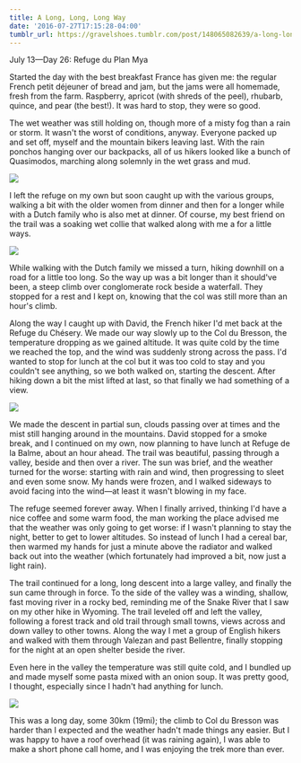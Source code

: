 ```yaml
---
title: A Long, Long, Long Way
date: '2016-07-27T17:15:28-04:00'
tumblr_url: https://gravelshoes.tumblr.com/post/148065082639/a-long-long-long-way
---
```


July 13—Day 26: Refuge du Plan Mya

Started the day with the best breakfast France has given me: the regular
French petit déjeuner of bread and jam, but the jams were all homemade,
fresh from the farm. Raspberry, apricot (with shreds of the peel),
rhubarb, quince, and pear (the best!). It was hard to stop, they were so
good.

The wet weather was still holding on, though more of a misty fog than a
rain or storm. It wasn't the worst of conditions, anyway. Everyone
packed up and set off, myself and the mountain bikers leaving last. With
the rain ponchos hanging over our backpacks, all of us hikers looked
like a bunch of Quasimodos, marching along solemnly in the wet grass and
mud.

![](https://66.media.tumblr.com/d716d6edc95ceb9b5597a6fc66417c55/tumblr_inline_oapunpo9By1uncvcw_1280.jpg)

I left the refuge on my own but soon caught up with the various groups,
walking a bit with the older women from dinner and then for a longer
while with a Dutch family who is also met at dinner. Of course, my best
friend on the trail was a soaking wet collie that walked along with me a
for a little ways.

![](https://66.media.tumblr.com/cf240613d75e5d2351503ec961f97025/tumblr_inline_oapuo0h6N51uncvcw_1280.jpg)

While walking with the Dutch family we missed a turn, hiking downhill on
a road for a little too long. So the way up was a bit longer than it
should've been, a steep climb over conglomerate rock beside a waterfall.
They stopped for a rest and I kept on, knowing that the col was still
more than an hour's climb.

Along the way I caught up with David, the French hiker I'd met back at
the Refuge du Chésery. We made our way slowly up to the Col du Bresson,
the temperature dropping as we gained altitude. It was quite cold by the
time we reached the top, and the wind was suddenly strong across the
pass. I'd wanted to stop for lunch at the col but it was too cold to
stay and you couldn't see anything, so we both walked on, starting the
descent. After hiking down a bit the mist lifted at last, so that
finally we had something of a view.

![](https://66.media.tumblr.com/b16c2ac61470c543833daeb817f5b6dc/tumblr_inline_oapuohDd8T1uncvcw_1280.jpg)

We made the descent in partial sun, clouds passing over at times and the
mist still hanging around in the mountains. David stopped for a smoke
break, and I continued on my own, now planning to have lunch at Refuge
de la Balme, about an hour ahead. The trail was beautiful, passing
through a valley, beside and then over a river. The sun was brief, and
the weather turned for the worse: starting with rain and wind, then
progressing to sleet and even some snow. My hands were frozen, and I
walked sideways to avoid facing into the wind—at least it wasn't blowing
in my face.

The refuge seemed forever away. When I finally arrived, thinking I'd
have a nice coffee and some warm food, the man working the place advised
me that the weather was only going to get worse: if I wasn't planning to
stay the night, better to get to lower altitudes. So instead of lunch I
had a cereal bar, then warmed my hands for just a minute above the
radiator and walked back out into the weather (which fortunately had
improved a bit, now just a light rain).

The trail continued for a long, long descent into a large valley, and
finally the sun came through in force. To the side of the valley was a
winding, shallow, fast moving river in a rocky bed, reminding me of the
Snake River that I saw on my other hike in Wyoming. The trail leveled
off and left the valley, following a forest track and old trail through
small towns, views across and down valley to other towns. Along the way
I met a group of English hikers and walked with them through Valezan and
past Bellentre, finally stopping for the night at an open shelter beside
the river.

Even here in the valley the temperature was still quite cold, and I
bundled up and made myself some pasta mixed with an onion soup. It was
pretty good, I thought, especially since I hadn't had anything for
lunch.

![](https://66.media.tumblr.com/0406cb7176a65020d2eb624cbf4ebdc6/tumblr_inline_oapupeDxId1uncvcw_1280.jpg)

This was a long day, some 30km (19mi); the climb to Col du Bresson was
harder than I expected and the weather hadn't made things any easier.
But I was happy to have a roof overhead (it was raining again), I was
able to make a short phone call home, and I was enjoying the trek more
than ever.

